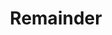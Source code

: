 ---
layout: default
title: Remainder
parent: Know More
nav_order: /docs/Know More/Remainder
nav_order: 4
---